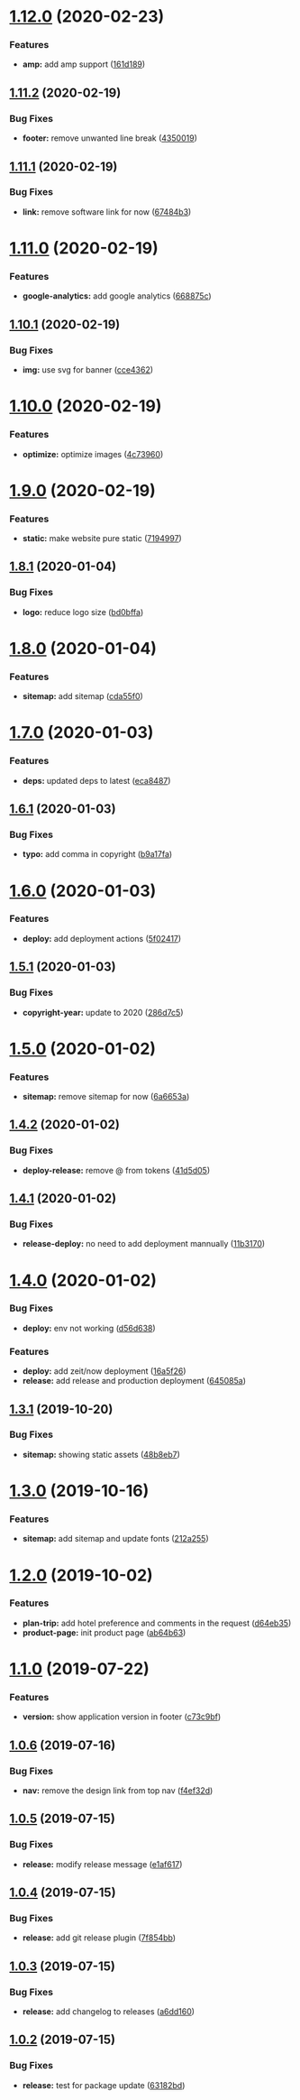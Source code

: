 # [1.12.0](https://github.com/tourepedia/www/compare/v1.11.2...v1.12.0) (2020-02-23)


### Features

* **amp:** add amp support ([161d189](https://github.com/tourepedia/www/commit/161d1895174f98a03f319ea30c17830b12f8caeb))

## [1.11.2](https://github.com/tourepedia/www/compare/v1.11.1...v1.11.2) (2020-02-19)


### Bug Fixes

* **footer:** remove unwanted line break ([4350019](https://github.com/tourepedia/www/commit/43500196ef54e84fbc096a57619ac9b5894579cc))

## [1.11.1](https://github.com/tourepedia/www/compare/v1.11.0...v1.11.1) (2020-02-19)


### Bug Fixes

* **link:** remove software link for now ([67484b3](https://github.com/tourepedia/www/commit/67484b3813d3b1b9f202e8ea7ea201bf5906dcc2))

# [1.11.0](https://github.com/tourepedia/www/compare/v1.10.1...v1.11.0) (2020-02-19)


### Features

* **google-analytics:** add google analytics ([668875c](https://github.com/tourepedia/www/commit/668875ce4ea22a89a238f0a0efeb10bd52ff8a52))

## [1.10.1](https://github.com/tourepedia/www/compare/v1.10.0...v1.10.1) (2020-02-19)


### Bug Fixes

* **img:** use svg for banner ([cce4362](https://github.com/tourepedia/www/commit/cce436252b6b6efafe187262e53beb1a5242035d))

# [1.10.0](https://github.com/tourepedia/www/compare/v1.9.0...v1.10.0) (2020-02-19)


### Features

* **optimize:** optimize images ([4c73960](https://github.com/tourepedia/www/commit/4c73960c4c70254f7b9b88d4958e15dc58e146a1))

# [1.9.0](https://github.com/tourepedia/www/compare/v1.8.1...v1.9.0) (2020-02-19)


### Features

* **static:** make website pure static ([7194997](https://github.com/tourepedia/www/commit/7194997c04a9076734a294d78d052fb3b680164e))

## [1.8.1](https://github.com/tourepedia/www/compare/v1.8.0...v1.8.1) (2020-01-04)


### Bug Fixes

* **logo:** reduce logo size ([bd0bffa](https://github.com/tourepedia/www/commit/bd0bffacdd44c15df40ccbbb8b1ddf7a537de7c8))

# [1.8.0](https://github.com/tourepedia/www/compare/v1.7.0...v1.8.0) (2020-01-04)


### Features

* **sitemap:** add sitemap ([cda55f0](https://github.com/tourepedia/www/commit/cda55f0419269afdaff971b5f57e11b6022c482f))

# [1.7.0](https://github.com/tourepedia/www/compare/v1.6.1...v1.7.0) (2020-01-03)


### Features

* **deps:** updated deps to latest ([eca8487](https://github.com/tourepedia/www/commit/eca8487ba47e6e752bbae554107752e600460e36))

## [1.6.1](https://github.com/tourepedia/www/compare/v1.6.0...v1.6.1) (2020-01-03)


### Bug Fixes

* **typo:** add comma in copyright ([b9a17fa](https://github.com/tourepedia/www/commit/b9a17faefc688d9a7798319f99ccf408aeca7878))

# [1.6.0](https://github.com/tourepedia/www/compare/v1.5.1...v1.6.0) (2020-01-03)


### Features

* **deploy:** add deployment actions ([5f02417](https://github.com/tourepedia/www/commit/5f0241758db3318c91a02f3358e2bb29718e728d))

## [1.5.1](https://github.com/tourepedia/www/compare/v1.5.0...v1.5.1) (2020-01-03)


### Bug Fixes

* **copyright-year:** update to 2020 ([286d7c5](https://github.com/tourepedia/www/commit/286d7c5))

# [1.5.0](https://github.com/tourepedia/www/compare/v1.4.2...v1.5.0) (2020-01-02)


### Features

* **sitemap:** remove sitemap for now ([6a6653a](https://github.com/tourepedia/www/commit/6a6653a))

## [1.4.2](https://github.com/tourepedia/www/compare/v1.4.1...v1.4.2) (2020-01-02)


### Bug Fixes

* **deploy-release:** remove @ from tokens ([41d5d05](https://github.com/tourepedia/www/commit/41d5d05))

## [1.4.1](https://github.com/tourepedia/www/compare/v1.4.0...v1.4.1) (2020-01-02)


### Bug Fixes

* **release-deploy:** no need to add deployment mannually ([11b3170](https://github.com/tourepedia/www/commit/11b3170))

# [1.4.0](https://github.com/tourepedia/www/compare/v1.3.1...v1.4.0) (2020-01-02)


### Bug Fixes

* **deploy:** env not working ([d56d638](https://github.com/tourepedia/www/commit/d56d638))


### Features

* **deploy:** add zeit/now deployment ([16a5f26](https://github.com/tourepedia/www/commit/16a5f26))
* **release:** add release and production deployment ([645085a](https://github.com/tourepedia/www/commit/645085a))

## [1.3.1](https://github.com/tourepedia/www/compare/v1.3.0...v1.3.1) (2019-10-20)


### Bug Fixes

* **sitemap:** showing static assets ([48b8eb7](https://github.com/tourepedia/www/commit/48b8eb7))

# [1.3.0](https://github.com/tourepedia/www/compare/v1.2.0...v1.3.0) (2019-10-16)


### Features

* **sitemap:** add sitemap and update fonts ([212a255](https://github.com/tourepedia/www/commit/212a255))

# [1.2.0](https://github.com/tourepedia/www/compare/v1.1.0...v1.2.0) (2019-10-02)


### Features

* **plan-trip:** add hotel preference and comments in the request ([d64eb35](https://github.com/tourepedia/www/commit/d64eb35))
* **product-page:** init product page ([ab64b63](https://github.com/tourepedia/www/commit/ab64b63))

# [1.1.0](https://github.com/tourepedia/www/compare/v1.0.6...v1.1.0) (2019-07-22)


### Features

* **version:** show application version in footer ([c73c9bf](https://github.com/tourepedia/www/commit/c73c9bf))

## [1.0.6](https://github.com/tourepedia/www/compare/v1.0.5...v1.0.6) (2019-07-16)


### Bug Fixes

* **nav:** remove the design link from top nav ([f4ef32d](https://github.com/tourepedia/www/commit/f4ef32d))

## [1.0.5](https://github.com/tourepedia/www/compare/v1.0.4...v1.0.5) (2019-07-15)


### Bug Fixes

* **release:** modify release message ([e1af617](https://github.com/tourepedia/www/commit/e1af617))

## [1.0.4](https://github.com/tourepedia/www/compare/v1.0.3...v1.0.4) (2019-07-15)


### Bug Fixes

* **release:** add git release plugin ([7f854bb](https://github.com/tourepedia/www/commit/7f854bb))

## [1.0.3](https://github.com/tourepedia/www/compare/v1.0.2...v1.0.3) (2019-07-15)


### Bug Fixes

* **release:** add changelog to releases ([a6dd160](https://github.com/tourepedia/www/commit/a6dd160))

## [1.0.2](https://github.com/tourepedia/www/compare/v1.0.1...v1.0.2) (2019-07-15)


### Bug Fixes

* **release:** test for package update ([63182bd](https://github.com/tourepedia/www/commit/63182bd))
